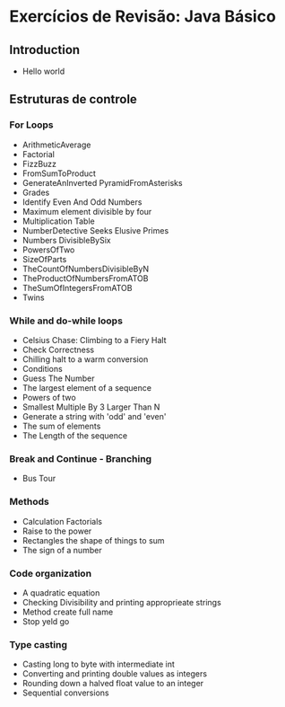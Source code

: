# Exercícios de Revisão: Java Básico

## Introduction

- Hello world 

## Estruturas de controle

### For Loops

- ArithmeticAverage
- Factorial
- FizzBuzz
- FromSumToProduct
- GenerateAnInverted PyramidFromAsterisks
- Grades
- Identify Even And Odd Numbers
- Maximum element divisible by four
- Multiplication Table
- NumberDetective Seeks Elusive Primes
- Numbers DivisibleBySix
- PowersOfTwo
- SizeOfParts
- TheCountOfNumbersDivisibleByN
- TheProductOfNumbersFromATOB
- TheSumOfIntegersFromATOB
- Twins


### While and do-while loops

- Celsius Chase: Climbing to a Fiery Halt
- Check Correctness
- Chilling halt to a warm conversion
- Conditions
- Guess The Number
- The largest element of a sequence
- Powers of two
- Smallest Multiple By 3 Larger Than N
- Generate a string with 'odd' and 'even'
- The sum of elements
- The Length of the sequence

### Break and Continue - Branching

- Bus Tour

### Methods

- Calculation Factorials
- Raise to the power
- Rectangles the shape of things to sum
- The sign of a number

### Code organization

- A quadratic equation
- Checking Divisibility and printing approprieate strings
- Method create full name
- Stop yeld go

### Type casting

- Casting long to byte with intermediate int
- Converting and printing double values as integers
- Rounding down a halved float value to an integer
- Sequential conversions